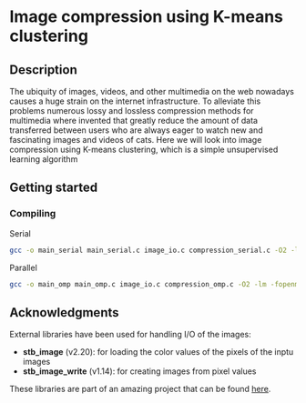 # Image compression using K-means clustering

## Description

The ubiquity of images, videos, and other multimedia on the web nowadays causes a huge strain on the
internet infrastructure. To alleviate this problems numerous lossy and lossless compression methods 
for multimedia where invented that greatly reduce the amount of data transferred between users
who are always eager to watch new and fascinating images and videos of cats. Here we will look into image
compression using K-means clustering, which is a simple unsupervised learning algorithm

## Getting started

### Compiling
Serial
```bash
gcc -o main_serial main_serial.c image_io.c compression_serial.c -O2 -lm -fopenmp
```
Parallel
```bash
gcc -o main_omp main_omp.c image_io.c compression_omp.c -O2 -lm -fopenmp
```

## Acknowledgments

External libraries have been used for handling I/O of the images:
- **stb_image** (v2.20): for loading the color values of the pixels of the inptu images
- **stb_image_write** (v1.14): for creating images from pixel values

These libraries are part of an amazing project that can be found [here](https://github.com/nothings/stb).